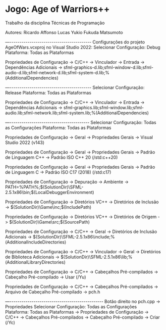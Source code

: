 # Jogo: Age of Warriors++

Trabalho da disciplina Técnicas de Programação

Autores:
Ricardo Affonso
Lucas Yukio Fukuda Matsumoto

—-----------------------------------------
Configurações do projeto AgeOfWars.vcxproj no Visual Studio 2022:
Selecionar
Configuração: Debug
Plataforma: Todas as Plataformas

Propriedades de Configuração -> C/C++ -> Vinculador -> Entrada -> Dependências Adicionais -> sfml-graphics-d.lib;sfml-window-d.lib;sfml-audio-d.lib;sfml-network-d.lib;sfml-system-d.lib;%(AdditionalDependencies)

—-----------------------------------------
Selecionar
Configuração: Release
Plataforma: Todas as Plataformas

Propriedades de Configuração -> C/C++ -> Vinculador -> Entrada -> Dependências Adicionais -> sfml-graphics.lib;sfml-window.lib;sfml-audio.lib;sfml-network.lib;sfml-system.lib;%(AdditionalDependencies)

—----------------------------------------
Selecionar
Configuração: Todas as Configurações
Plataforma: Todas as Plataformas

Propriedades de Configuração -> Geral -> Propriedades Gerais -> Visual Studio 2022 (v143)

Propriedades de Configuração -> Geral -> Propriedades Gerais -> Padrão de Linguagem C++ -> Padrão ISO C++ 20 (/std:c++20)

Propriedades de Configuração -> Geral -> Propriedades Gerais -> Padrão de Linguagem C -> Padrão ISO C17 (2018) (/std:c17)

Propriedades de Configuração -> Depuração -> Ambiente -> PATH=%PATH%;$(SolutionDir)\SFML-2.5.1x86\bin;$(LocalDebuggerEnvironment)

Propriedades de Configuração -> Diretórios VC++ -> Diretórios de Inclusão -> $(SolutionDir)\Game\inc;$(IncludePath)

Propriedades de Configuração -> Diretórios VC++ -> Diretórios de Origem -> $(SolutionDir)\Game\src;$(SourcePath)

Propriedades de Configuração -> C/C++ -> Geral -> Diretórios de Inclusão Adicionais -> $(SolutionDir)\SFML-2.5.1x86\include;%(AdditionalIncludeDirectories)

Propriedades de Configuração -> C/C++ -> Vinculador -> Geral -> Diretórios de Biblioteca Adicionais -> $(SolutionDir)\SFML-2.5.1x86\lib;%(AdditionalLibraryDirectories)

Propriedades de Configuração -> C/C++ -> Cabeçalhos Pré-compilados -> Cabeçalho Pré-compilado -> Usar (/Yu)

Propriedades de Configuração -> C/C++ -> Cabeçalhos Pré-compilados -> Arquivo de Cabeçalho Pré-compilado -> pch.h

—-----------------------------------------------
Botão direito no pch.cpp -> Propriedades
Selecionar
Configuração: Todas as Configurações
Plataforma: Todas as Plataformas
-> Propriedades de Configuração -> C/C++ -> Cabeçalhos Pré-compilados -> Cabeçalho Pré-compilado -> Criar (/Yc)
